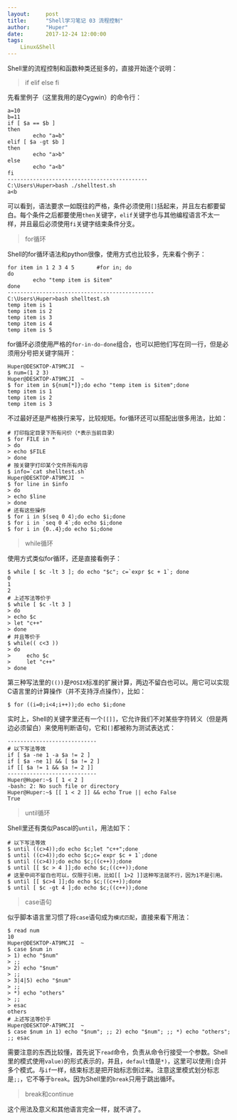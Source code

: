 ```yaml
---
layout:     post
title:      "Shell学习笔记 03 流程控制"
author:     "Huper"
date:       2017-12-24 12:00:00
tags:
    Linux&Shell
---
```


Shell里的流程控制和函数种类还挺多的，直接开始逐个说明：

>if elif else fi

先看里例子（这里我用的是Cygwin）的命令行：

```shell
a=10
b=11
if [ $a == $b ]
then
        echo "a=b"
elif [ $a -gt $b ]
then
        echo "a>b"
else
        echo "a<b"
fi
--------------------------------------------
C:\Users\Huper>bash ./shelltest.sh
a<b
```

可以看到，语法要求一如既往的严格，条件必须使用`[]`括起来，并且左右都要留白。每个条件之后都要使用`then`关键字，`elif`关键字也与其他编程语言不太一样，并且最后必须使用`fi`关键字结束条件分支。

>for循环

Shell的for循环语法和python很像，使用方式也比较多，先来看个例子：

```shell
for item in 1 2 3 4 5       #for in; do 
do
        echo "temp item is $item"
done
----------------------------------------------
C:\Users\Huper>bash shelltest.sh
temp item is 1
temp item is 2
temp item is 3
temp item is 4
temp item is 5
```

for循环必须使用严格的`for-in-do-done`组合，也可以把他们写在同一行，但是必须用分号把关键字隔开：

```shell
Huper@DESKTOP-AT9MCJI  ~
$ num=(1 2 3)
Huper@DESKTOP-AT9MCJI  ~
$ for item in ${num[*]};do echo "temp item is $item";done
temp item is 1
temp item is 2
temp item is 3
```

不过最好还是严格换行来写，比较规矩。for循环还可以搭配出很多用法，比如：

```shell
# 打印指定目录下所有问价（*表示当前目录）
$ for FILE in *
> do
> echo $FILE
> done
# 按关键字打印某个文件所有内容
$ info=`cat shelltest.sh`
Huper@DESKTOP-AT9MCJI  ~
$ for line in $info
> do
> echo $line
> done
# 还有这些操作
$ for i in $(seq 0 4);do echo $i;done
$ for i in `seq 0 4`;do echo $i;done
$ for i in {0..4};do echo $i;done
```

> while循环

使用方式类似for循环，还是直接看例子：

```shell
$ while [ $c -lt 3 ]; do echo "$c"; c=`expr $c + 1`; done
0
1
2
# 上述写法等价于
$ while [ $c -lt 3 ]
> do
> echo $c
> let "c++"
> done
# 并且等价于
$ while(( c<3 ))
> do
>     echo $c
>     let "c++"
> done
```

第三种写法里的`(())`是`POSIX`标准的扩展计算，两边不留白也可以。用它可以实现C语言里的计算操作（并不支持浮点操作），比如：

```shell
$ for ((i=0;i<4;i++));do echo $i;done
```

实时上，Shell的关键字里还有一个`[[]]`，它允许我们不对某些字符转义（但是两边必须留白）来使用判断语句，它和`[]`都被称为测试表达式：

```shell
----------------------------
# 以下写法等效
if [ $a -ne 1 -a $a != 2 ]
if [ $a -ne 1] && [ $a != 2 ]
if [[ $a != 1 && $a != 2 ]]
----------------------------
Huper@Huper:~$ [ 1 < 2 ]
-bash: 2: No such file or directory
Huper@Huper:~$ [[ 1 < 2 ]] && echo True || echo False
True
```

>until循环

Shell里还有类似Pascal的`until`，用法如下：

```shell
# 以下写法等效
$ until ((c>4));do echo $c;let "c++";done
$ until ((c>4));do echo $c;c=`expr $c + 1`;done
$ until ((c>4));do echo $c;((c++));done
$ until [[ $c > 4 ]];do echo $c;((c++));done
# 这里中间不留白也可以，仅限于引用，比如[[ 1>2 ]]这种写法就不行，因为1不是引用。
$ until [[ $c>4 ]];do echo $c;((c++));done
$ until [ $c -gt 4 ];do echo $c;((c++));done
```

> case语句

似乎脚本语言里习惯了将`case`语句成为`模式匹配`，直接来看下用法：

```shell
$ read num
10
Huper@DESKTOP-AT9MCJI  ~
$ case $num in
> 1) echo "$num"
> ;;
> 2) echo "$num"
> ;;
> 3|4|5) echo "$num"
> ;;
> *) echo "others"
> ;;
> esac
others
# 上述写法等价于
Huper@DESKTOP-AT9MCJI  ~
$ case $num in 1) echo "$num"; ;; 2) echo "$num"; ;; *) echo "others"; ;; esac
```

需要注意的东西比较懂，首先说下`read`命令，负责从命令行接受一个参数。Shell里的模式使用`value)`的形式表示的，并且，`default`值是`*)`，这里可以使用`|`合并多个模式。与`if`一样，结束标志是把开始标志倒过来。注意这里模式划分标志是`;;`，它不等于`break`。因为Shell里的`break`只用于跳出循环。

> break和continue

这个用法及意义和其他语言完全一样，就不讲了。